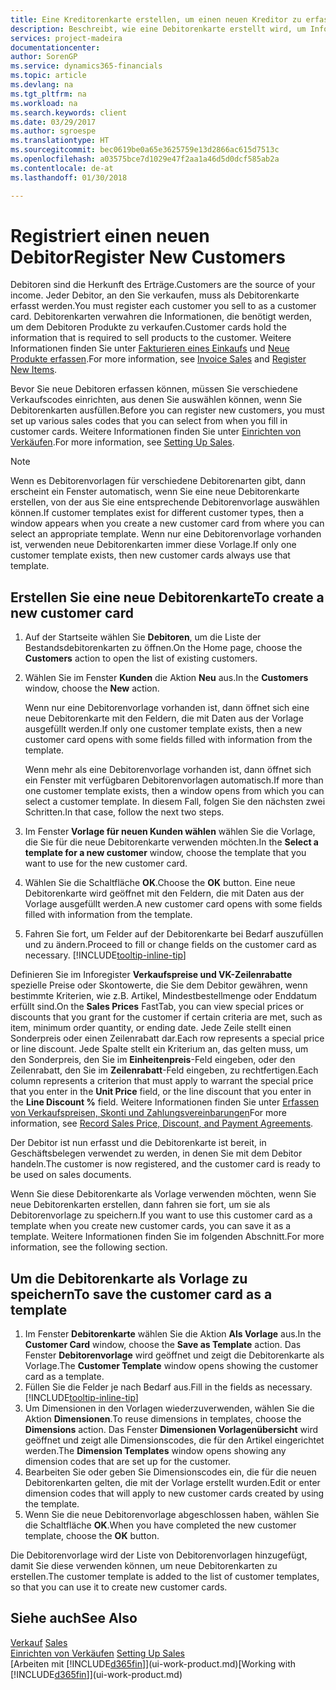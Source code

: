 ```yaml
---
title: Eine Kreditorenkarte erstellen, um einen neuen Kreditor zu erfassen | Microsoft Docs
description: Beschreibt, wie eine Debitorenkarte erstellt wird, um Informationen zu jedem neuen Debitor oder Clients zu erfassen, an die Sie verkaufen.
services: project-madeira
documentationcenter: 
author: SorenGP
ms.service: dynamics365-financials
ms.topic: article
ms.devlang: na
ms.tgt_pltfrm: na
ms.workload: na
ms.search.keywords: client
ms.date: 03/29/2017
ms.author: sgroespe
ms.translationtype: HT
ms.sourcegitcommit: bec0619be0a65e3625759e13d2866ac615d7513c
ms.openlocfilehash: a03575bce7d1029e47f2aa1a46d5d0dcf585ab2a
ms.contentlocale: de-at
ms.lasthandoff: 01/30/2018

---
```

# <a name="register-new-customers"></a><span data-ttu-id="60f36-103">Registriert einen neuen Debitor</span><span class="sxs-lookup"><span data-stu-id="60f36-103">Register New Customers</span></span>
<span data-ttu-id="60f36-104">Debitoren sind die Herkunft des Erträge.</span><span class="sxs-lookup"><span data-stu-id="60f36-104">Customers are the source of your income.</span></span> <span data-ttu-id="60f36-105">Jeder Debitor, an den Sie verkaufen, muss als Debitorenkarte erfasst werden.</span><span class="sxs-lookup"><span data-stu-id="60f36-105">You must register each customer you sell to as a customer card.</span></span> <span data-ttu-id="60f36-106">Debitorenkarten verwahren die Informationen, die benötigt werden, um dem Debitoren Produkte zu verkaufen.</span><span class="sxs-lookup"><span data-stu-id="60f36-106">Customer cards hold the information that is required to sell products to the customer.</span></span> <span data-ttu-id="60f36-107">Weitere Informationen finden Sie unter [Fakturieren eines Einkaufs](sales-how-invoice-sales.md) und [Neue Produkte erfassen](inventory-how-register-new-items.md).</span><span class="sxs-lookup"><span data-stu-id="60f36-107">For more information, see [Invoice Sales](sales-how-invoice-sales.md) and [Register New Items](inventory-how-register-new-items.md).</span></span>  

<span data-ttu-id="60f36-108">Bevor Sie neue Debitoren erfassen können, müssen Sie verschiedene Verkaufscodes einrichten, aus denen Sie auswählen können, wenn Sie Debitorenkarten ausfüllen.</span><span class="sxs-lookup"><span data-stu-id="60f36-108">Before you can register new customers, you must set up various sales codes that you can select from when you fill in customer cards.</span></span> <span data-ttu-id="60f36-109">Weitere Informationen finden Sie unter [Einrichten von Verkäufen](sales-setup-sales.md).</span><span class="sxs-lookup"><span data-stu-id="60f36-109">For more information, see [Setting Up Sales](sales-setup-sales.md).</span></span>

> [!NOTE]  
>   <span data-ttu-id="60f36-110">Wenn es Debitorenvorlagen für verschiedene Debitorenarten gibt, dann erscheint ein Fenster automatisch, wenn Sie eine neue Debitorenkarte erstellen, von der aus Sie eine entsprechende Debitorenvorlage auswählen können.</span><span class="sxs-lookup"><span data-stu-id="60f36-110">If customer templates exist for different customer types, then a window appears when you create a new customer card from where you can select an appropriate template.</span></span> <span data-ttu-id="60f36-111">Wenn nur eine Debitorenvorlage vorhanden ist, verwenden neue Debitorenkarten immer diese Vorlage.</span><span class="sxs-lookup"><span data-stu-id="60f36-111">If only one customer template exists, then new customer cards always use that template.</span></span>

## <a name="to-create-a-new-customer-card"></a><span data-ttu-id="60f36-112">Erstellen Sie eine neue Debitorenkarte</span><span class="sxs-lookup"><span data-stu-id="60f36-112">To create a new customer card</span></span>
1. <span data-ttu-id="60f36-113">Auf der Startseite wählen Sie **Debitoren**, um die Liste der Bestandsdebitorenkarten zu öffnen.</span><span class="sxs-lookup"><span data-stu-id="60f36-113">On the Home page, choose the **Customers** action to open the list of existing customers.</span></span>  
2. <span data-ttu-id="60f36-114">Wählen Sie im Fenster **Kunden** die Aktion **Neu** aus.</span><span class="sxs-lookup"><span data-stu-id="60f36-114">In the **Customers** window, choose the **New** action.</span></span>

    <span data-ttu-id="60f36-115">Wenn nur eine Debitorenvorlage vorhanden ist, dann öffnet sich eine neue Debitorenkarte mit den Feldern, die mit Daten aus der Vorlage ausgefüllt werden.</span><span class="sxs-lookup"><span data-stu-id="60f36-115">If only one customer template exists, then a new customer card opens with some fields filled with information from the template.</span></span>

    <span data-ttu-id="60f36-116">Wenn mehr als eine Debitorenvorlage vorhanden ist, dann öffnet sich ein Fenster mit verfügbaren Debitorenvorlagen automatisch.</span><span class="sxs-lookup"><span data-stu-id="60f36-116">If more than one customer template exists, then a window opens from which you can select a customer template.</span></span> <span data-ttu-id="60f36-117">In diesem Fall, folgen Sie den nächsten zwei Schritten.</span><span class="sxs-lookup"><span data-stu-id="60f36-117">In that case, follow the next two steps.</span></span>
3. <span data-ttu-id="60f36-118">Im Fenster **Vorlage für neuen Kunden wählen** wählen Sie die Vorlage, die Sie für die neue Debitorenkarte verwenden möchten.</span><span class="sxs-lookup"><span data-stu-id="60f36-118">In the **Select a template for a new customer** window, choose the template that you want to use for the new customer card.</span></span>
4. <span data-ttu-id="60f36-119">Wählen Sie die Schaltfläche **OK**.</span><span class="sxs-lookup"><span data-stu-id="60f36-119">Choose the **OK** button.</span></span> <span data-ttu-id="60f36-120">Eine neue Debitorenkarte wird geöffnet mit den Feldern, die mit Daten aus der Vorlage ausgefüllt werden.</span><span class="sxs-lookup"><span data-stu-id="60f36-120">A new customer card opens with some fields filled with information from the template.</span></span>  
5. <span data-ttu-id="60f36-121">Fahren Sie fort, um Felder auf der Debitorenkarte bei Bedarf auszufüllen und zu ändern.</span><span class="sxs-lookup"><span data-stu-id="60f36-121">Proceed to fill or change fields on the customer card as necessary.</span></span> [!INCLUDE[tooltip-inline-tip](includes/tooltip-inline-tip_md.md)]

<span data-ttu-id="60f36-122">Definieren Sie im Inforegister **Verkaufspreise und VK-Zeilenrabatte** spezielle Preise oder Skontowerte, die Sie dem Debitor gewähren, wenn bestimmte Kriterien, wie z.B. Artikel, Mindestbestellmenge oder Enddatum erfüllt sind.</span><span class="sxs-lookup"><span data-stu-id="60f36-122">On the **Sales Prices** FastTab, you can view special prices or discounts that you grant for the customer if certain criteria are met, such as item, minimum order quantity, or ending date.</span></span> <span data-ttu-id="60f36-123">Jede Zeile stellt einen Sonderpreis oder einen Zeilenrabatt dar.</span><span class="sxs-lookup"><span data-stu-id="60f36-123">Each row represents a special price or line discount.</span></span> <span data-ttu-id="60f36-124">Jede Spalte stellt ein Kriterium an, das gelten muss, um den Sonderpreis, den Sie im **Einheitenpreis**-Feld eingeben, oder den Zeilenrabatt, den Sie im **Zeilenrabatt**-Feld eingeben, zu rechtfertigen.</span><span class="sxs-lookup"><span data-stu-id="60f36-124">Each column represents a criterion that must apply to warrant the special price that you enter in the **Unit Price** field, or the line discount that you enter in the **Line Discount %** field.</span></span> <span data-ttu-id="60f36-125">Weitere Informationen finden Sie unter [Erfassen von Verkaufspreisen, Skonti und Zahlungsvereinbarungen](sales-how-record-sales-price-discount-payment-agreements.md)</span><span class="sxs-lookup"><span data-stu-id="60f36-125">For more information, see [Record Sales Price, Discount, and Payment Agreements](sales-how-record-sales-price-discount-payment-agreements.md).</span></span>

<span data-ttu-id="60f36-126">Der Debitor ist nun erfasst und die Debitorenkarte ist bereit, in Geschäftsbelegen verwendet zu werden, in denen Sie mit dem Debitor handeln.</span><span class="sxs-lookup"><span data-stu-id="60f36-126">The customer is now registered, and the customer card is ready to be used on sales documents.</span></span>

<span data-ttu-id="60f36-127">Wenn Sie diese Debitorenkarte als Vorlage verwenden möchten, wenn Sie neue Debitorenkarten erstellen, dann fahren sie fort, um sie als Debitorenvorlage zu speichern.</span><span class="sxs-lookup"><span data-stu-id="60f36-127">If you want to use this customer card as a template when you create new customer cards, you can save it as a template.</span></span> <span data-ttu-id="60f36-128">Weitere Informationen finden Sie im folgenden Abschnitt.</span><span class="sxs-lookup"><span data-stu-id="60f36-128">For more information, see the following section.</span></span>

## <a name="to-save-the-customer-card-as-a-template"></a><span data-ttu-id="60f36-129">Um die Debitorenkarte als Vorlage zu speichern</span><span class="sxs-lookup"><span data-stu-id="60f36-129">To save the customer card as a template</span></span>
1. <span data-ttu-id="60f36-130">Im Fenster **Debitorenkarte** wählen Sie die Aktion **Als Vorlage** aus.</span><span class="sxs-lookup"><span data-stu-id="60f36-130">In the **Customer Card** window, choose the **Save as Template** action.</span></span> <span data-ttu-id="60f36-131">Das Fenster **Debitorenvorlage** wird geöffnet und zeigt die Debitorenkarte als Vorlage.</span><span class="sxs-lookup"><span data-stu-id="60f36-131">The **Customer Template** window opens showing the customer card as a template.</span></span>
2. <span data-ttu-id="60f36-132">Füllen Sie die Felder je nach Bedarf aus.</span><span class="sxs-lookup"><span data-stu-id="60f36-132">Fill in the fields as necessary.</span></span> [!INCLUDE[tooltip-inline-tip](includes/tooltip-inline-tip_md.md)]
3. <span data-ttu-id="60f36-133">Um Dimensionen in den Vorlagen wiederzuverwenden, wählen Sie die Aktion **Dimensionen**.</span><span class="sxs-lookup"><span data-stu-id="60f36-133">To reuse dimensions in templates, choose the **Dimensions** action.</span></span> <span data-ttu-id="60f36-134">Das Fenster **Dimensionen Vorlagenübersicht** wird geöffnet und zeigt alle Dimensionscodes, die für den Artikel eingerichtet werden.</span><span class="sxs-lookup"><span data-stu-id="60f36-134">The **Dimension Templates** window opens showing any dimension codes that are set up for the customer.</span></span>
4. <span data-ttu-id="60f36-135">Bearbeiten Sie oder geben Sie Dimensionscodes ein, die für die neuen Debitorenkarten gelten, die mit der Vorlage erstellt wurden.</span><span class="sxs-lookup"><span data-stu-id="60f36-135">Edit or enter dimension codes that will apply to new customer cards created by using the template.</span></span>  
5. <span data-ttu-id="60f36-136">Wenn Sie die neue Debitorenvorlage abgeschlossen haben, wählen Sie die Schaltfläche **OK**.</span><span class="sxs-lookup"><span data-stu-id="60f36-136">When you have completed the new customer template, choose the **OK** button.</span></span>

<span data-ttu-id="60f36-137">Die Debitorenvorlage wird der Liste von Debitorenvorlagen hinzugefügt, damit Sie diese verwenden können, um neue Debitorenkarten zu erstellen.</span><span class="sxs-lookup"><span data-stu-id="60f36-137">The customer template is added to the list of customer templates, so that you can use it to create new customer cards.</span></span>

## <a name="see-also"></a><span data-ttu-id="60f36-138">Siehe auch</span><span class="sxs-lookup"><span data-stu-id="60f36-138">See Also</span></span>
<span data-ttu-id="60f36-139">[Verkauf](sales-manage-sales.md)  </span><span class="sxs-lookup"><span data-stu-id="60f36-139">[Sales](sales-manage-sales.md)  </span></span>  
<span data-ttu-id="60f36-140">[Einrichten von Verkäufen](sales-setup-sales.md)  </span><span class="sxs-lookup"><span data-stu-id="60f36-140">[Setting Up Sales](sales-setup-sales.md)  </span></span>  
<span data-ttu-id="60f36-141">[Arbeiten mit [!INCLUDE[d365fin](includes/d365fin_md.md)]](ui-work-product.md)</span><span class="sxs-lookup"><span data-stu-id="60f36-141">[Working with [!INCLUDE[d365fin](includes/d365fin_md.md)]](ui-work-product.md)</span></span>

